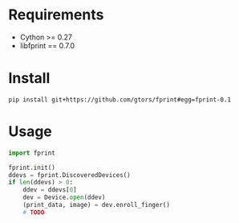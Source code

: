 # Requirements

- Cython >= 0.27
- libfprint == 0.7.0

# Install

```
pip install git+https://github.com/gtors/fprint#egg=fprint-0.1
```

# Usage

```python
import fprint

fprint.init()
ddevs = fprint.DiscoveredDevices()
if len(ddevs) > 0:
    ddev = ddevs[0]
    dev = Device.open(ddev)
    (print_data, image) = dev.enroll_finger()
    # TODO
```

